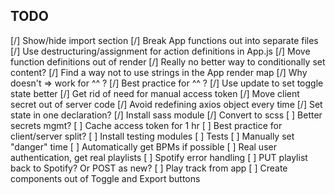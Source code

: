 ## TODO

[/] Show/hide import section
[/] Break App functions out into separate files
[/] Use destructuring/assignment for action definitions in App.js
[/] Move function definitions out of render
[/] Really no better way to conditionally set content?
[/] Find a way not to use strings in the App render map
[/] Why doesn't => work for ^^ ?
[/] Best practice for ^^ ?
[/] Use update to set toggle state better
[/] Get rid of need for manual access token
[/] Move client secret out of server code
[/] Avoid redefining axios object every time
[/] Set state in one declaration?
[/] Install sass module
[/] Convert to scss
[ ] Better secrets mgmt?
[ ] Cache access token for 1 hr
[ ] Best practice for client/server split?
[ ] Install testing modules
[ ] Tests
[ ] Manually set "danger" time
[ ] Automatically get BPMs if possible
[ ] Real user authentication, get real playlists
[ ] Spotify error handling
[ ] PUT playlist back to Spotify? Or POST as new?
[ ] Play track from app
[ ] Create components out of Toggle and Export buttons
